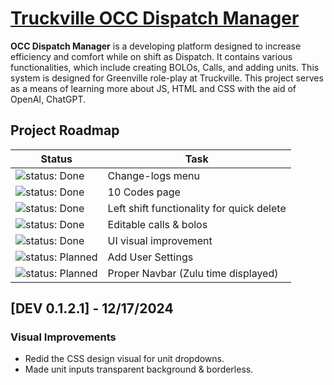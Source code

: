 # [Truckville OCC Dispatch Manager](https://discord.gg/truckville/)

**OCC Dispatch Manager** is a developing platform designed to increase efficiency and comfort while on shift as Dispatch. It contains various functionalities, which include creating BOLOs, Calls, and adding units. This system is designed for Greenville role-play at Truckville. This project serves as a means of learning more about JS, HTML and CSS with the aid of OpenAI, ChatGPT.

## Project Roadmap

| Status                                         | Task                                         |
|------------------------------------------------|----------------------------------------------|
| ![status: Done](https://img.shields.io/badge/status-Done-brightgreen) | Change-logs menu |
| ![status: Done](https://img.shields.io/badge/status-Done-brightgreen) | 10 Codes page |
| ![status: Done](https://img.shields.io/badge/status-Done-brightgreen) | Left shift functionality for quick delete |
| ![status: Done](https://img.shields.io/badge/status-Done-brightgreen) | Editable calls & bolos |
| ![status: Done](https://img.shields.io/badge/status-Done-brightgreen) | UI visual improvement |
| ![status: Planned](https://img.shields.io/badge/status-Planned-blue) | Add User Settings |
| ![status: Planned](https://img.shields.io/badge/status-Planned-blue) | Proper Navbar (Zulu time displayed) |

## [DEV 0.1.2.1] - 12/17/2024
### Visual Improvements
- Redid the CSS design visual for unit dropdowns.
- Made unit inputs transparent background & borderless.
